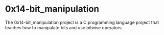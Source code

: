 # 0x14-bit_manipulation

The 0x14-bit_manipulation project is a C programming language project that teaches how to manipulate bits and use bitwise operators.
